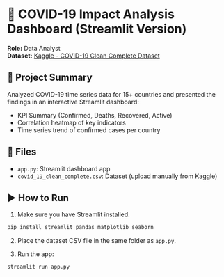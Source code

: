 # 🦠 COVID-19 Impact Analysis Dashboard (Streamlit Version)

**Role:** Data Analyst  
**Dataset:** [Kaggle - COVID-19 Clean Complete Dataset](https://www.kaggle.com/datasets/imdevskp/corona-virus-report)

## 🔎 Project Summary

Analyzed COVID-19 time series data for 15+ countries and presented the findings in an interactive Streamlit dashboard:

- KPI Summary (Confirmed, Deaths, Recovered, Active)
- Correlation heatmap of key indicators
- Time series trend of confirmed cases per country

## 📁 Files

- `app.py`: Streamlit dashboard app
- `covid_19_clean_complete.csv`: Dataset (upload manually from Kaggle)

## ▶️ How to Run

1. Make sure you have Streamlit installed:
```bash
pip install streamlit pandas matplotlib seaborn
```

2. Place the dataset CSV file in the same folder as `app.py`.

3. Run the app:
```bash
streamlit run app.py
```
